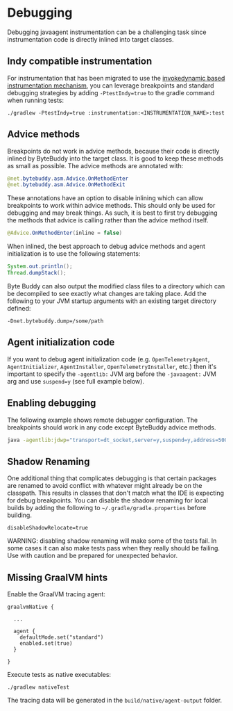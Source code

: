 # Debugging

Debugging javaagent instrumentation can be a challenging task since instrumentation
code is directly inlined into target classes.

## Indy compatible instrumentation

For instrumentation that has been migrated to use the
[invokedynamic based instrumentation mechanism](https://github.com/open-telemetry/opentelemetry-java-instrumentation/issues/8999),
you can leverage breakpoints and standard debugging strategies by adding `-PtestIndy=true` to the
gradle command when running tests:

```
./gradlew -PtestIndy=true :instrumentation:<INSTRUMENTATION_NAME>:test
```

## Advice methods

Breakpoints do not work in advice methods, because their code is directly inlined
by ByteBuddy into the target class. It is good to keep these methods as small as possible.
The advice methods are annotated with:

```java
@net.bytebuddy.asm.Advice.OnMethodEnter
@net.bytebuddy.asm.Advice.OnMethodExit
```

These annotations have an option to disable inlining which can allow breakpoints to work within
advice methods. This should only be used for debugging and may break things. As such, it is best to
first try debugging the methods that advice is calling rather than the advice method itself.

```java
@Advice.OnMethodEnter(inline = false)
```

When inlined, the best approach to debug advice methods and agent initialization is to use the
following statements:

```java
System.out.println();
Thread.dumpStack();
```

Byte Buddy can also output the modified class files to a directory which can be decompiled to see
exactly what changes are taking place. Add the following to your JVM startup arguments with
an existing target directory defined:

```shell
-Dnet.bytebuddy.dump=/some/path
```

## Agent initialization code

If you want to debug agent initialization code (e.g. `OpenTelemetryAgent`, `AgentInitializer`,
`AgentInstaller`, `OpenTelemetryInstaller`, etc.) then it's important to specify the `-agentlib:` JVM arg
before the `-javaagent:` JVM arg and use `suspend=y` (see full example below).

## Enabling debugging

The following example shows remote debugger configuration. The breakpoints
should work in any code except ByteBuddy advice methods.

```bash
java -agentlib:jdwp="transport=dt_socket,server=y,suspend=y,address=5000" -javaagent:opentelemetry-javaagent-<version>.jar -jar app.jar
```

## Shadow Renaming

One additional thing that complicates debugging is that certain packages are renamed to avoid
conflict with whatever might already be on the classpath. This results in classes that don't match
what the IDE is expecting for debug breakpoints. You can disable the shadow renaming for local
builds by adding the following to `~/.gradle/gradle.properties` before building.

```properties
disableShadowRelocate=true
```

WARNING: disabling shadow renaming will make some of the tests fail. In some cases it can also make
tests pass when they really should be failing. Use with caution and be prepared for unexpected
behavior.

## Missing GraalVM hints

Enable the GraalVM tracing agent:

```
graalvmNative {

  ...

  agent {
    defaultMode.set("standard")
    enabled.set(true)
  }

}
```

Execute tests as native executables:

```
./gradlew nativeTest
```

The tracing data will be generated in the `build/native/agent-output` folder.

